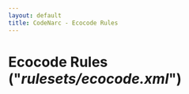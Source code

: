 ```yaml
---
layout: default
title: CodeNarc - Ecocode Rules
---  
```


# Ecocode Rules  ("*rulesets/ecocode.xml*")
